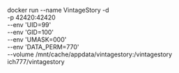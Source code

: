 docker run --name VintageStory -d \
	-p 42420:42420 \
	--env 'UID=99' \
	--env 'GID=100' \
	--env 'UMASK=000' \
	--env 'DATA_PERM=770' \
	--volume /mnt/cache/appdata/vintagestory:/vintagestory \
	ich777/vintagestory